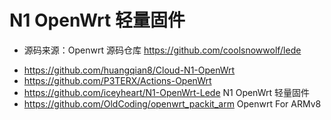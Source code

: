 # N1 OpenWrt 轻量固件

* 源码来源：Openwrt 源码仓库 https://github.com/coolsnowwolf/lede
-  https://github.com/huangqian8/Cloud-N1-OpenWrt
-  https://github.com/P3TERX/Actions-OpenWrt
-  https://github.com/iceyheart/N1-OpenWrt-Lede  N1 OpenWrt 轻量固件
-  https://github.com/OldCoding/openwrt_packit_arm  Openwrt For ARMv8
